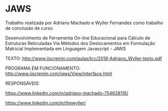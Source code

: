# JAWS
Trabalho realizada por Adriano Machado e Wyller Fernandes como trabalho de conclusão de curso

Desenvolvimento de Ferramenta On-line Educacional para Cálculo de Estruturas Reticuladas Via Métodos dos Deslocamentos em Formulação Matricial Implementada em Linguagem Javascript - JAWS

TEXTO:
http://www.jjscremin.com/aulas/tcc/2018-Adriano_Wyller-texto.pdf

PROGRAMA EM FUNCIONAMENTO:
http://www.jjscremin.com/jaws/View/interface.html

RESPONSÁVEIS:

https://www.linkedin.com/in/adriano-machado-754628116/

https://www.linkedin.com/in/thewyller/

